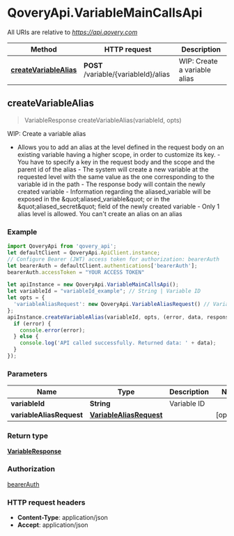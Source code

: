 # QoveryApi.VariableMainCallsApi

All URIs are relative to *https://api.qovery.com*

Method | HTTP request | Description
------------- | ------------- | -------------
[**createVariableAlias**](VariableMainCallsApi.md#createVariableAlias) | **POST** /variable/{variableId}/alias | WIP: Create a variable alias



## createVariableAlias

> VariableResponse createVariableAlias(variableId, opts)

WIP: Create a variable alias

- Allows you to add an alias at the level defined in the request body on an existing variable having a higher scope, in order to customize its key. - You have to specify a key in the request body and the scope and the parent id of the alias - The system will create a new variable at the requested level with the same value as the one corresponding to the variable id in the path - The response body will contain the newly created variable - Information regarding the aliased_variable will be exposed in the \&quot;aliased_variable\&quot; or in the \&quot;aliased_secret\&quot; field of the newly created variable - Only 1 alias level is allowed. You can&#39;t create an alias on an alias 

### Example

```javascript
import QoveryApi from 'qovery_api';
let defaultClient = QoveryApi.ApiClient.instance;
// Configure Bearer (JWT) access token for authorization: bearerAuth
let bearerAuth = defaultClient.authentications['bearerAuth'];
bearerAuth.accessToken = "YOUR ACCESS TOKEN"

let apiInstance = new QoveryApi.VariableMainCallsApi();
let variableId = "variableId_example"; // String | Variable ID
let opts = {
  'variableAliasRequest': new QoveryApi.VariableAliasRequest() // VariableAliasRequest | 
};
apiInstance.createVariableAlias(variableId, opts, (error, data, response) => {
  if (error) {
    console.error(error);
  } else {
    console.log('API called successfully. Returned data: ' + data);
  }
});
```

### Parameters


Name | Type | Description  | Notes
------------- | ------------- | ------------- | -------------
 **variableId** | **String**| Variable ID | 
 **variableAliasRequest** | [**VariableAliasRequest**](VariableAliasRequest.md)|  | [optional] 

### Return type

[**VariableResponse**](VariableResponse.md)

### Authorization

[bearerAuth](../README.md#bearerAuth)

### HTTP request headers

- **Content-Type**: application/json
- **Accept**: application/json

